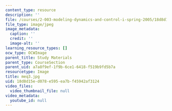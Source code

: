 ```yaml
---
content_type: resource
description: ''
file: /courses/2-003-modeling-dynamics-and-control-i-spring-2005/18d8d15ed078e595ea7bf45942af3124_meq3.jpg
file_type: image/jpeg
image_metadata:
  caption: ''
  credit: ''
  image-alt: ''
learning_resource_types: []
ocw_type: OCWImage
parent_title: Study Materials
parent_type: CourseSection
parent_uid: a7a8f9ef-1f9b-6ce1-6418-f519b9fd5b7a
resourcetype: Image
title: meq3.jpg
uid: 18d8d15e-d078-e595-ea7b-f45942af3124
video_files:
  video_thumbnail_file: null
video_metadata:
  youtube_id: null
---
```

